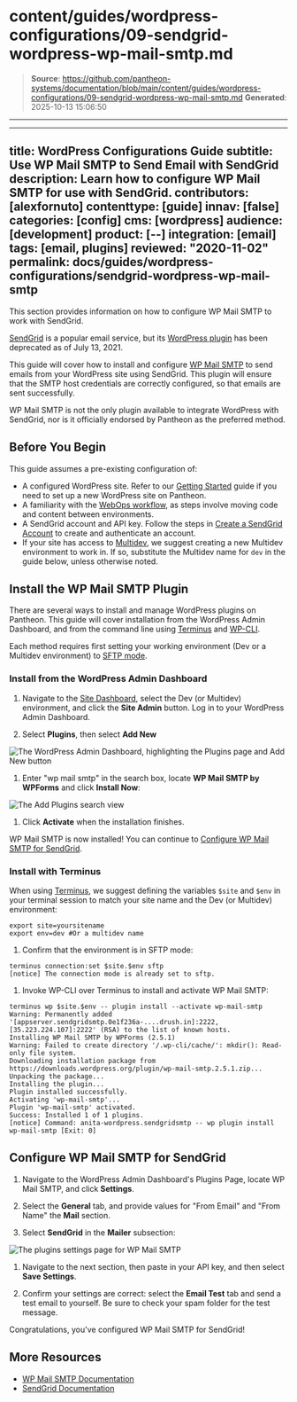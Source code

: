 # content/guides/wordpress-configurations/09-sendgrid-wordpress-wp-mail-smtp.md

> **Source**: https://github.com/pantheon-systems/documentation/blob/main/content/guides/wordpress-configurations/09-sendgrid-wordpress-wp-mail-smtp.md
> **Generated**: 2025-10-13 15:06:50

---

---
title: WordPress Configurations Guide
subtitle: Use WP Mail SMTP to Send Email with SendGrid
description: Learn how to configure WP Mail SMTP for use with SendGrid.
contributors: [alexfornuto]
contenttype: [guide]
innav: [false]
categories: [config]
cms: [wordpress]
audience: [development]
product: [--]
integration: [email]
tags: [email, plugins]
reviewed: "2020-11-02"
permalink: docs/guides/wordpress-configurations/sendgrid-wordpress-wp-mail-smtp
---

This section provides information on how to configure WP Mail SMTP to work with SendGrid.

[SendGrid](https://sendgrid.com/) is a popular email service, but its [WordPress plugin](https://wordpress.org/plugins/sendgrid-email-delivery-simplified/) has been deprecated as of July 13, 2021.

This guide will cover how to install and configure [WP Mail SMTP](https://wordpress.org/plugins/wp-mail-smtp/) to send emails from your WordPress site using SendGrid. This plugin will ensure that the SMTP host credentials are correctly configured, so that emails are sent successfully.

<Alert title="Note" type="info">

WP Mail SMTP is not the only plugin available to integrate WordPress with SendGrid, nor is it officially endorsed by Pantheon as the preferred method.

</Alert>

## Before You Begin

This guide assumes a pre-existing configuration of:

- A configured WordPress site. Refer to our [Getting Started](/guides/getstarted) guide if you need to set up a new WordPress site on Pantheon.
- A familiarity with the [WebOps workflow](/pantheon-workflow), as steps involve moving code and content between environments.
- A SendGrid account and API key. Follow the steps in [Create a SendGrid Account](/guides/sendgrid/#create-a-sendgrid-account) to create and authenticate an account.
- If your site has access to [Multidev](/guides/multidev), we suggest creating a new Multidev environment to work in. If so, substitute the Multidev name for `dev` in the guide below, unless otherwise noted.

## Install the WP Mail SMTP Plugin

There are several ways to install and manage WordPress plugins on Pantheon. This guide will cover installation from the WordPress Admin Dashboard, and from the command line using [Terminus](/terminus) and [WP-CLI](/guides/wp-cli).

Each method requires first setting your working environment (Dev or a Multidev environment) to [SFTP mode](/guides/sftp).

### Install from the WordPress Admin Dashboard

1. Navigate to the [Site Dashboard](/guides/account-mgmt/workspace-sites-teams/sites), select the Dev (or Multidev) environment, and click the **Site Admin** button. Log in to your WordPress Admin Dashboard.

1. Select **Plugins**, then select **Add New**

  ![The WordPress Admin Dashboard, highlighting the Plugins page and Add New button](../../../images/guides/wp-mail-smtp/add-new-plugin.png)

1. Enter "wp mail smtp" in the search box, locate **WP Mail SMTP by WPForms** and click **Install Now**:

  ![The Add Plugins search view](../../../images/guides/wp-mail-smtp/search-plugins-install.png)

1. Click **Activate** when the installation finishes.

WP Mail SMTP is now installed! You can continue to [Configure WP Mail SMTP for SendGrid](#configure-wp-mail-smtp-for-sendgrid).

### Install with Terminus

<Alert title="Exports" type="export">

When using [Terminus](/terminus), we suggest defining the variables `$site` and `$env` in your terminal session to match your site name and the Dev (or Multidev) environment:

```bash{promptuser: user}
export site=yoursitename
export env=dev #Or a multidev name
```

</Alert>

1. Confirm that the environment is in SFTP mode:

  ```bash{outputLines: 2}
  terminus connection:set $site.$env sftp
  [notice] The connection mode is already set to sftp.
  ```

1. Invoke WP-CLI over Terminus to install and activate WP Mail SMTP:

  ```bash{outputLines: 2-13}
  terminus wp $site.$env -- plugin install --activate wp-mail-smtp
  Warning: Permanently added '[appserver.sendgridsmtp.0e1f236a-....drush.in]:2222,[35.223.224.107]:2222' (RSA) to the list of known hosts.
  Installing WP Mail SMTP by WPForms (2.5.1)
  Warning: Failed to create directory '/.wp-cli/cache/': mkdir(): Read-only file system.
  Downloading installation package from https://downloads.wordpress.org/plugin/wp-mail-smtp.2.5.1.zip...
  Unpacking the package...
  Installing the plugin...
  Plugin installed successfully.
  Activating 'wp-mail-smtp'...
  Plugin 'wp-mail-smtp' activated.
  Success: Installed 1 of 1 plugins.
  [notice] Command: anita-wordpress.sendgridsmtp -- wp plugin install wp-mail-smtp [Exit: 0]
  ```

## Configure WP Mail SMTP for SendGrid

1. Navigate to the WordPress Admin Dashboard's Plugins Page, locate WP Mail SMTP, and click **Settings**.

1. Select the **General** tab, and provide values for "From Email" and "From Name" the **Mail** section. 

1. Select **SendGrid** in the **Mailer** subsection:

  ![The plugins settings page for WP Mail SMTP](../../../images/guides/wp-mail-smtp/plugin-settings.png)

1. Navigate to the next section, then paste in your API key, and then select **Save Settings**.

1. Confirm your settings are correct: select the **Email Test** tab and send a test email to yourself. Be sure to check your spam folder for the test message.

Congratulations, you've configured WP Mail SMTP for SendGrid!

## More Resources

- [WP Mail SMTP Documentation](https://wpmailsmtp.com/docs/)  
- [SendGrid Documentation](https://sendgrid.com/docs/)